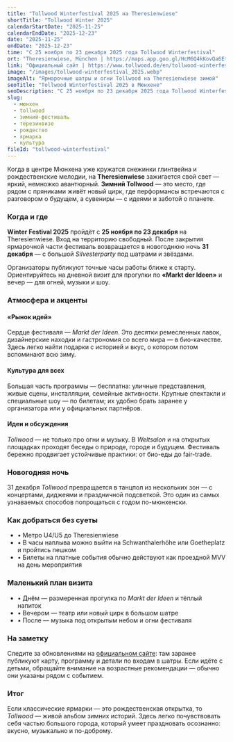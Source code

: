 ```yaml
---
title: "Tollwood Winterfestival 2025 на Theresienwiese"
shortTitle: "Tollwood Winter 2025"
calendarStartDate: "2025-11-25"
calendarEndDate: "2025-12-23"
date: "2025-11-25"
endDate: "2025-12-23"
time: "С 25 ноября по 23 декабря 2025 года Tollwood Winterfestival"
ort: "Theresienwiese, München | https://maps.app.goo.gl/HcM6Q4kKovQa6Ett5"
link: "Официальный сайт | https://www.tollwood.de/en/tollwood-winterfestival/"
image: "/images/tollwood-winterfestival_2025.webp"
imageAlt: "Ярмарочные шатры и огни Tollwood на Theresienwiese зимой"
seoTitle: "Tollwood Winterfestival 2025 в Мюнхене"
seoDescription: "С 25 ноября по 23 декабря 2025 года Tollwood Winterfestival на Theresienwiese: ярмарка идей, уличные шоу, био-еда и новогодняя вечеринка."
slug:
  - мюнхен
  - tollwood
  - зимний-фестиваль
  - терезинвизе
  - рождество
  - ярмарка
  - культура
fileId: "tollwood-winterfestival"
---
```


Когда в центре Мюнхена уже кружатся снежинки глинтвейна и рождественские мелодии, на **Theresienwiese** зажигается свой свет — яркий, немножко авантюрный. **Зимний Tollwood** — это место, где рядом с пряниками живёт новый цирк, где перформансы встречаются с разговором о будущем, а сувениры — с идеями и заботой о планете.

### Когда и где

**Winter Festival 2025** пройдёт с **25 ноября по 23 декабря** на Theresienwiese. Вход на территорию свободный. После закрытия ярмарочной части фестиваль возвращается в новогоднюю ночь **31 декабря** — с большой *Silvesterparty* под шатрами и звёздами.

Организаторы публикуют точные часы работы ближе к старту. Ориентируйтесь на дневной визит для прогулки по **«Markt der Ideen»** и вечер — для огней, музыки и шоу.

### Атмосфера и акценты

#### «Рынок идей»
Сердце фестиваля — *Markt der Ideen*. Это десятки ремесленных лавок, дизайнерские находки и гастрономия со всего мира — в био-качестве. Здесь легко найти подарки с историей и вкус, о котором потом вспоминают всю зиму.

#### Культура для всех
Большая часть программы — бесплатна: уличные представления, живые сцены, инсталляции, семейные активности. Крупные спектакли и специальные шоу — по билетам; их удобно брать заранее у организатора или у официальных партнёров.

#### Идеи и обсуждения
*Tollwood* — не только про огни и музыку. В *Weltsalon* и на открытых площадках проходят беседы о природе, городе и будущем. Фестиваль бережно продвигает устойчивые практики: от био-еды до fair-trade.

### Новогодняя ночь

31 декабря *Tollwood* превращается в танцпол из нескольких зон — с концертами, диджеями и праздничной подсветкой. Это один из самых узнаваемых способов попрощаться с годом по-мюнхенски.

### Как добраться без суеты

- • Метро U4/U5 до Theresienwiese  
- • В часы наплыва можно выйти на Schwanthalerhöhe или Goetheplatz и пройтись пешком  
- • Билеты на платные события обычно действуют как проездной MVV на день мероприятия  

### Маленький план визита

- • Днём — размеренная прогулка по *Markt der Ideen* и тёплый напиток  
- • Вечером — театр или новый цирк в большом шатре  
- • После — музыка под открытым небом и огни фестиваля  

### На заметку

Следите за обновлениями на [официальном сайте](https://www.tollwood.de/en/tollwood-winterfestival/): там заранее публикуют карту, программу и детали по входам в шатры. Если идёте с детьми, обращайте внимание на возрастные рекомендации — обычно они указаны рядом с событием.

### Итог

Если классические ярмарки — это рождественская открытка, то *Tollwood* — живой альбом зимних историй. Здесь легко почувствовать себя частью большого города, который умеет праздновать осознанно: вкусно, музыкально и по-доброму.
